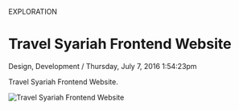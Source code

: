 <p class="type">EXPLORATION</p>

# Travel Syariah Frontend Website

<p class="meta">Design, Development  /  Thursday, July 7, 2016 1:54:23pm</p>

Travel Syariah Frontend Website.

![Travel Syariah Frontend Website](https://farooq-agent.web.app/assets/images/works/large/travel-syariah-frontend-website.jpg)
